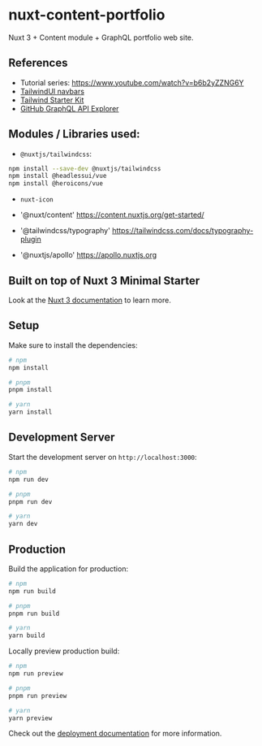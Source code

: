 # nuxt-content-portfolio

Nuxt 3 + Content module + GraphQL portfolio web site.

## References

- Tutorial series: https://www.youtube.com/watch?v=b6b2yZZNG6Y
- [TailwindUI navbars](https://tailwindui.com/components/application-ui/navigation/navbars)
- [Tailwind Starter Kit](https://www.creative-tim.com/learning-lab/tailwind-starter-kit/presentation)
- [GitHub GraphQL API Explorer](https://docs.github.com/en/graphql/overview/explorer)
## Modules / Libraries used:

- `@nuxtjs/tailwindcss`:

```bash
npm install --save-dev @nuxtjs/tailwindcss
npm install @headlessui/vue
npm install @heroicons/vue
```

- `nuxt-icon`

- '@nuxt/content' https://content.nuxtjs.org/get-started/

- '@tailwindcss/typography' https://tailwindcss.com/docs/typography-plugin

- '@nuxtjs/apollo' https://apollo.nuxtjs.org

## Built on top of Nuxt 3 Minimal Starter

Look at the [Nuxt 3 documentation](https://nuxt.com/docs/getting-started/introduction) to learn more.

## Setup

Make sure to install the dependencies:

```bash
# npm
npm install

# pnpm
pnpm install

# yarn
yarn install
```

## Development Server

Start the development server on `http://localhost:3000`:

```bash
# npm
npm run dev

# pnpm
pnpm run dev

# yarn
yarn dev
```

## Production

Build the application for production:

```bash
# npm
npm run build

# pnpm
pnpm run build

# yarn
yarn build
```

Locally preview production build:

```bash
# npm
npm run preview

# pnpm
pnpm run preview

# yarn
yarn preview
```

Check out the [deployment documentation](https://nuxt.com/docs/getting-started/deployment) for more information.
